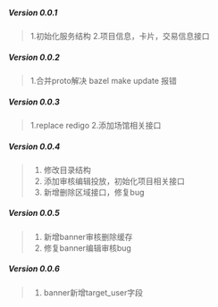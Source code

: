 ##### Version 0.0.1
> 1.初始化服务结构
> 2.项目信息，卡片，交易信息接口

##### Version 0.0.2
> 1.合并proto解决 bazel make update 报错

##### Version 0.0.3
> 1.replace redigo
> 2.添加场馆相关接口

##### Version 0.0.4
> 1. 修改目录结构
> 2. 添加审核编辑投放，初始化项目相关接口
> 3. 新增删除区域接口，修复bug

##### Version 0.0.5
> 1. 新增banner审核删除缓存
> 2. 修复banner编辑审核bug

##### Version 0.0.6
> 1. banner新增target_user字段
